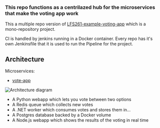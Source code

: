 ### This repo functions as a centrilazed hub for the microservices that make the voting app work
This a multiple repo version of [LFS261-example-voting-app](https://github.com/pipilacha/LFS261-example-voting-app) which is a mono-repository project.

CI is handled by jenkins running in a Docker container. Every repo has it's own Jenkinsfile that it is used to run the Pipeline for the project.

Architecture
-----
Microservices:
- [vote-app](https://github.com/pipilacha/vote-app)

![Architecture diagram](https://github.com/pipilacha/LFS261-example-voting-app/blob/master/architecture.png)

* A Python webapp which lets you vote between two options
* A Redis queue which collects new votes
* A .NET worker which consumes votes and stores them in…
* A Postgres database backed by a Docker volume
* A Node.js webapp which shows the results of the voting in real time
